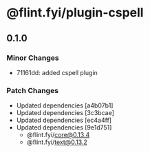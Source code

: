 # @flint.fyi/plugin-cspell

## 0.1.0

### Minor Changes

- 71161dd: added cspell plugin

### Patch Changes

- Updated dependencies [a4b07b1]
- Updated dependencies [3c3bcae]
- Updated dependencies [ec4a4ff]
- Updated dependencies [9e1d751]
  - @flint.fyi/core@0.13.4
  - @flint.fyi/text@0.13.2
